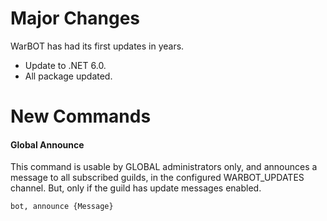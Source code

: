 # Major Changes

WarBOT has had its first updates in years.

* Update to .NET 6.0. 
* All package updated.


# New Commands

#### Global Announce

This command is usable by GLOBAL administrators only, and announces a message to all subscribed guilds, in the configured WARBOT_UPDATES channel.
But, only if the guild has update messages enabled.
```
bot, announce {Message}
```